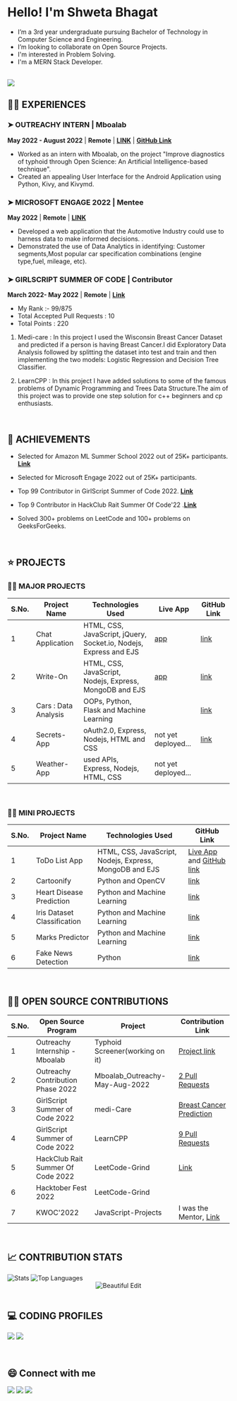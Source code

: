 <!--------------------------------------------------------------------------ABOUT-------------------------------------------------------------------------------->
<h1 align="left">Hello! I'm Shweta Bhagat </h1> 

- I’m  a 3rd year undergraduate pursuing Bachelor of Technology in Computer Science and Engineering.
- I’m looking to collaborate on Open Source Projects.
- I'm interested in Problem Solving.
- I'm a MERN Stack Developer.

 <br>
 <img src="https://komarev.com/ghpvc/?username=Shweta2024&color=blue" />


 <br>

<!------------------------------------------------------------------------EXPERIENCE-------------------------------------------------------------------------------->

## 👩‍💻 EXPERIENCES

### ➤ OUTREACHY INTERN | Mboalab 
**May 2022 - August 2022** | **Remote** | [**LINK**](https://drive.google.com/file/d/16sPNQoffTnmXtGpTpw6AOEdSgzKp8_ui/view) | [**GitHub Link**](https://github.com/nataliyah123/TYPHOID_SCREENER/tree/master)
- Worked as an intern with Mboalab, on the project "Improve diagnostics of typhoid through Open Science: An Artificial Intelligence-based technique".
- Created an appealing User Interface for the Android Application using Python, Kivy, and Kivymd.

### ➤ MICROSOFT ENGAGE 2022 | Mentee
**May 2022** | **Remote** | [**LINK**](https://github.com/Shweta2024/cars-engage-2022)
- Developed a web application that the Automotive Industry could use to harness data to make informed decisions. .
- Demonstrated the use of Data Analytics in identifying: Customer segments,Most popular car specification combinations (engine type,fuel, mileage, etc).

### ➤ GIRLSCRIPT SUMMER OF CODE | Contributor
**March 2022- May 2022** | **Remote** | [**Link**](https://drive.google.com/file/d/1L-vgukRAtF-hl2SRc9lUBDNZep5X5m0y/view)
- My Rank :- 99/875 
- Total Accepted Pull Requests : 10
- Total Points : 220

1. Medi-care : In this project I used the Wisconsin Breast Cancer Dataset and predicted if a person is having Breast Cancer.I did Exploratory Data Analysis followed by splitting the dataset into test and train and then implementing the two models: Logistic Regression and Decision Tree Classifier. 

2. LearnCPP : In this project I have added solutions to some of the famous problems of Dynamic Programming and Trees Data Structure.The aim of this project was to provide one step solution for c++ beginners and cp enthusiasts.

 <br>
 
 <!------------------------------------------------------------------------ACHIEVEMENTS----------------------------------------------------------------------------->
 
## 🥇 ACHIEVEMENTS

- Selected for Amazon ML Summer School 2022 out of 25K+ participants. [**Link**](https://drive.google.com/file/d/12CWX9C2Ayrx5zLA0pUbi7JjYp_JWczwY/view)

- Selected for Microsoft Engage 2022 out of 25K+ participants.

- Top 99 Contributor in GirlScript Summer of Code 2022. [**Link**](https://drive.google.com/file/d/1L-vgukRAtF-hl2SRc9lUBDNZep5X5m0y/view)

- Top 9 Contributor in HackClub Rait Summer Of Code'22 .[**Link**](https://drive.google.com/file/d/11rPrsoCkaZ-lr5Jz7e0VOQlS8mB-io_1/view)

- Solved 300+ problems on LeetCode and 100+ problems on GeeksForGeeks.

 <br> 
 
 <!-------------------------------------------------------------------------PROJECTS-------------------------------------------------------------------------------->
 
## ⭐ PROJECTS

### 👩‍💻 MAJOR PROJECTS

|S.No.|Project Name|Technologies Used | Live App | GitHub Link |
|--------|----|----|----| ---- |
| 1 | Chat Application | HTML, CSS, JavaScript, jQuery, Socket.io, Nodejs, Express and EJS | [app](https://chatapp-b8jx.onrender.com/) | [link](https://github.com/Shweta2024/Chat-Application) |
| 2 | Write-On | HTML, CSS, JavaScript, Nodejs, Express, MongoDB and EJS | [app](https://write-on.onrender.com/) | [link](https://github.com/Shweta2024/Write-On) | 
| 3 | Cars : Data Analysis | OOPs, Python, Flask and Machine Learning  |  | [link](https://github.com/Shweta2024/cars-engage-2022) | 
| 4 | Secrets-App | oAuth2.0, Express, Nodejs, HTML and CSS | not yet deployed...  | [link](https://github.com/Shweta2024/Secrets-App)|
| 5 | Weather-App | used APIs, Express, Nodejs, HTML, CSS | not yet deployed... |   |

<br>

### 👩‍💻 MINI PROJECTS

|S.No.|Project Name|Technologies Used | GitHub Link |
|--------|----|----|----|
| 1|ToDo List App| HTML, CSS, JavaScript, Nodejs, Express, MongoDB and EJS| [Live App](https://todo-list-j8sm.onrender.com/) and [GitHub link](https://github.com/Shweta2024/ToDo-List)|
| 2 | Cartoonify | Python and OpenCV | [link](https://github.com/Shweta2024/Cartoonify-Image-Using-OpenCV) |
| 3 | Heart Disease Prediction | Python and Machine Learning |  [link](https://github.com/Shweta2024/HEART-DISEASE-PREDICTION-) |
| 4 | Iris Dataset Classification | Python and Machine Learning   | [link](https://github.com/Shweta2024/IRIS-DATASET-CLASSIFICATION) |
| 5 | Marks Predictor |Python and Machine Learning |  [link](https://github.com/Shweta2024/The-Sparks-Foundation-Tasks/blob/main/Task-1_Prediction_using_Supervised_ML.ipynb) |
| 6 | Fake News Detection | Python |  [link](https://github.com/Shweta2024/FAKE_NEWS_DETECTION) |

 <br>
 
 <!----------------------------------------------------OPEN SOURCE CONTRIBUTIONS------------------------------------------------------------------------------->
 
## 👩‍💻 OPEN SOURCE CONTRIBUTIONS

|S.No.|Open Source Program | Project |  Contribution Link|
|--------|----|----|----|
| 1 | Outreachy Internship - Mboalab | Typhoid Screener(working on it) | [Project link](https://github.com/nataliyah123/TYPHOID_SCREENER/tree/master) |
| 2 | Outreachy Contribution Phase 2022 | Mboalab_Outreachy-May-Aug-2022 | [2 Pull Requests](https://github.com/Mboalab/Mboalab_Outreachy-May-Aug-2022/tree/main/May-August-Contributions/Shweta%20Bhagat) |
| 3 | GirlScript Summer of Code 2022 | medi-Care | [Breast Cancer Prediction](https://github.com/mohit200008/medi-Care/tree/master/BreastCancerPrediction) |
| 4 | GirlScript Summer of Code 2022 | LearnCPP |  [9 Pull Requests](https://github.com/Lakhankumawat/LearnCPP/commits?author=Shweta2024) |
| 5 | HackClub Rait Summer Of Code 2022 | LeetCode-Grind | [Link](https://drive.google.com/file/d/11rPrsoCkaZ-lr5Jz7e0VOQlS8mB-io_1/view) |
| 6 | Hacktober Fest 2022 | LeetCode-Grind | |
| 7 | KWOC'2022 | JavaScript-Projects  | I was the Mentor, [Link](https://github.com/Shweta2024/JavaScript-Projects) |

<br>

<!--------------------------------------------------------------CONTRIBUTION STATS ------------------------------------------------------------------------------>


## 📈 CONTRIBUTION STATS 


 <img alt="Stats" src="https://github-readme-stats.vercel.app/api?username=Shweta2024&show_icons=true&count_private=true&theme=react&hide_border=true&bg_color=0D1117" />
 <img alt="Top Languages" src="https://github-readme-stats.vercel.app/api/top-langs/?username=Shweta2024&langs_count=8&count_private=true&layout=compact&theme=react&hide_border=true&bg_color=0D1117" />
 <div align="center">
<img src="https://github-readme-streak-stats.herokuapp.com/?user=Shweta2024&theme=black-ice&hide_border=true&stroke=0000&background=060A0CD0" alt="Beautiful Edit"/>
</div>

 <br>


<!--------------------------------------------------------------------CODING PROFILES---------------------------------------------------------------------------->


## 💻 CODING PROFILES

<a href="https://leetcode.com/shweta_bhagat/"><img src="https://img.shields.io/badge/leetcode-D14836.svg?style=for-the-badge&logo=leetcode&logoColor=white"></img></a>
<a href="https://auth.geeksforgeeks.org/user/bhagatshweta0216/profile"><img src="https://img.shields.io/badge/geeksforgeeks-%D14836.svg?style=for-the-badge&logo=geeksforgeeks&logoColor=white"></img></a>

<br>

<!--------------------------------------------------------------------------Social Handles----------------------------------------------------------------------->

## 😄 Connect with me 

<a href="https://www.linkedin.com/in/shweta-bhagat-5a3969200/"><img src="https://img.shields.io/badge/linkedin-%230077B5.svg?style=for-the-badge&logo=linkedin&logoColor=white"></img></a>  <a href="https://twitter.com/Shweta_Bhagat_"><img src="https://img.shields.io/badge/twitter-%230077B5.svg?style=for-the-badge&logo=twitter&logoColor=white"></img></a>  <a href="https://bhagatshweta0216@gmail.com"><img src="https://img.shields.io/badge/GMAIL-D14836?style=for-the-badge&logo=gmail&logoColor=white"></img></a>
